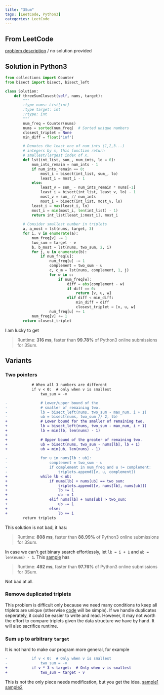 ```yaml
---
title: "3Sum"
tags: [LeetCode, Python3]
categories: LeetCode
---
```


## From LeetCode
[problem description](https://leetcode.com/problems/3sum/)
/
no solution provided

## Solution in Python3
```python
from collections import Counter
from bisect import bisect, bisect_left

class Solution:
    def threeSumClosest(self, nums, target):
        """
        :type nums: List[int]
        :type target: int
        :rtype: int
        """
        num_freq = Counter(nums)
        nums = sorted(num_freq)  # Sorted unique numbers
        closest_triplet = None
        min_diff = float('inf')

        # Denotes the least one of num_ints (1,2,3...) 
        # integers by x, this function return 
        # smallest/largest index of x.
        def lst(int_list, sum_, num_ints, lo = 0):
            num_ints_remain = num_ints - 1
            if num_ints_remain == 0:
                most_i = bisect(int_list, sum_, lo)
                least_i = most_i - 1
            else:
                least_v = sum_ - num_ints_remain * nums[-1]
                least_i = bisect(int_list, least_v, lo) - 1
                most_v = sum_ // num_ints
                most_i = bisect(int_list, most_v, lo)
            least_i = max(least_i, lo)          
            most_i = min(most_i, len(int_list) - 1)
            return int_list[least_i:most_i], most_i
        
        # Consider smallest number in triplets
        a, a_most = lst(nums, target, 3)
        for i, v in enumerate(a):
            num_freq[v] -= 1
            two_sum = target - v
            b, b_most = lst(nums, two_sum, 2, i)
            for j, u in enumerate(b):
                if num_freq[u]:
                    num_freq[u] -= 1
                    complement = two_sum - u
                    c, c_m = lst(nums, complement, 1, j)
                    for w in c:
                        if num_freq[w]:
                            diff = abs(complement - w)
                            if diff == 0:
                                return [v, u, w]
                            elif diff < min_diff:
                                min_diff = diff
                                closest_triplet = [v, u, w]
                    num_freq[u] += 1            
            num_freq[v] += 1
        return closest_triplet
```
I am lucky to get
> Runtime: **316 ms**, faster than **99.78%** of Python3 online submissions for 3Sum.

## Variants

### Two pointers
```diff
            # When all 3 numbers are different
            if v < 0:  # only when v is smallest
                two_sum = -v

-               # Lower/upper bound of the 
-               # smaller of remaining two.
-               lb = bisect_left(nums, two_sum - max_num, i + 1)
-               ub = bisect(nums, two_sum // 2, lb)
+               # Lower bound for the smaller of remaining two.
+               lb = bisect_left(nums, two_sum - max_num, i + 1)
+               lb = min(lb, len(nums) - 1)
+
+               # Upper bound of the greater of remaining two.
+               ub = bisect(nums, two_sum - nums[lb], lb + 1)
+               ub = min(ub, len(nums) - 1)
                      
-               for u in nums[lb : ub]:
-                   complement = two_sum - u
-                   if complement in num_freq and u != complement:
-                       triplets.append([v, u, complement])
+               while lb < ub:
+                   if nums[lb] + nums[ub] == two_sum:
+                       triplets.append([v, nums[lb], nums[ub]])
+                       lb += 1
+                       ub -= 1
+                   elif nums[lb] + nums[ub] > two_sum:
+                       ub -= 1
+                   else:
+                       lb += 1
        return triplets
```
This solution is not bad, it has:
> Runtime: **808 ms**, faster than **88.99%** of Python3 online submissions for 3Sum.

In case we can't get binary search effortlessly, let `lb = i + 1` and `ub = len(nums) - 1`. This [sample](https://github.com/SYGong/leetcode/blob/3sum-counter/3sum.py) has
> Runtime: **492 ms**, faster than **97.76%** of Python3 online submissions for 3Sum.

Not bad at all.

### Remove duplicated triplets
This problem is difficult only because we need many conditions to keep all triplets are unique (otherwise [code](https://github.com/SYGong/leetcode/blob/23ad10e2549bb2e33e502d43a3b00c7dc40d5544/3sum.py) will be simple). If we handle duplicates seperately, it could be easier to write and read. However, it may not worth the effort to compare triplets given the data structure we have by hand. It will also sacrifice runtime.

### Sum up to arbitrary `target`
It is not hard to make our program more general, for example
```diff
-           if v < 0:  # Only when v is smallest
-               two_sum = -v
+           if v * 3 < target:  # Only when v is smallest
+               two_sum = target - v
```
This is not the only piece needs modification, but you get the idea. [sample1](https://github.com/SYGong/leetcode/blob/3sum-counter/3sum.py) [sample2](https://www.geeksforgeeks.org/unique-triplets-sum-given-value/)